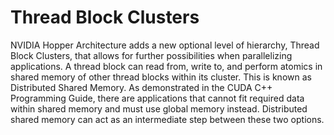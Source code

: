 # Thread Block Clusters
NVIDIA Hopper Architecture adds a new optional level of hierarchy, Thread Block Clusters, that allows for further possibilities when parallelizing applications. A thread block can read from, write to, and perform atomics in shared memory of other thread blocks within its cluster. This is known as Distributed Shared Memory. As demonstrated in the CUDA C++ Programming Guide, there are applications that cannot fit required data within shared memory and must use global memory instead. Distributed shared memory can act as an intermediate step between these two options.